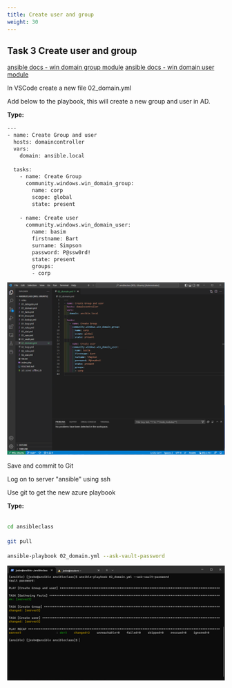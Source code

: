 ```yaml
---
title: Create user and group
weight: 30
---
```


## Task 3 Create user and group

[ansible docs - win domain group module](https://docs.ansible.com/ansible/latest/collections/community/windows/win_domain_group_module.html)
[ansible docs - win domain user module](https://docs.ansible.com/ansible/latest/collections/community/windows/win_domain_user_module.html)

In VSCode create a new file 02_domain.yml

Add below to the playbook, this will create a new group and user in AD.

__Type:__

```ansible
---
- name: Create Group and user
  hosts: domaincontroller
  vars:
    domain: ansible.local

  tasks:
    - name: Create Group
      community.windows.win_domain_group:
        name: corp
        scope: global
        state: present

    - name: Create user
      community.windows.win_domain_user:
        name: basim
        firstname: Bart
        surname: Simpson
        password: P@ssw0rd!
        state: present
        groups:
        - corp

```

![Alt text](images/05_addgrpanduser.png?raw=true "add group and user")

Save and commit to Git

Log on to server "ansible" using ssh

Use git to get the new azure playbook

__Type:__

```bash

cd ansibleclass

git pull

ansible-playbook 02_domain.yml --ask-vault-password

```

![Alt text](images/06_addgrpanduser_run.png?raw=true "add group and user playbook run")
